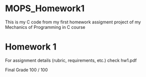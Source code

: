 # MOPS_Homework1
This is my C code from my first homework assigment project of my Mechanics of Programming in C course

# Homework 1
For assignment details (rubric, requirements, etc.) check hw1.pdf

Final Grade 100 / 100

